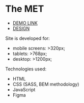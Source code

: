 # The MET

- [DEMO LINK](https://alexanderkolomiiets.github.io/The-Met-Landing-page/) 
- [DESIGN](https://www.figma.com/file/Ujp7bCFuvuJlkn8TSbQPSZ/Kickstarter_FE-students)

Site is developed for:

- mobile screens: >320px;
- tablets: >768px;
- desktop: >1200px;

Technologies used:

- HTML
- CSS (SASS, BEM methodology)
- JavaScript
- Figma
